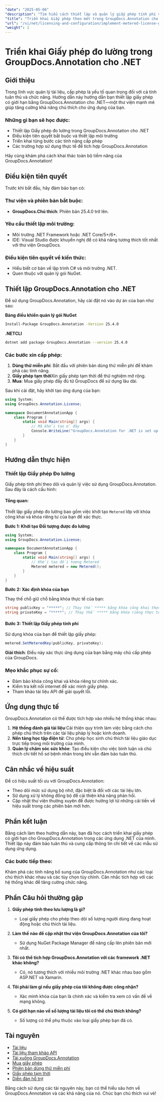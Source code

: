 ```yaml
---
"date": "2025-05-06"
"description": "Tìm hiểu cách thiết lập và quản lý giấy phép tính phí với GroupDocs.Annotation cho .NET, đảm bảo tuân thủ và chức năng tối ưu."
"title": "Triển khai Giấy phép theo mét trong GroupDocs.Annotation cho .NET&#58; Hướng dẫn toàn diện"
"url": "/vi/net/licensing-and-configuration/implement-metered-license-groupdocs-annotation-net/"
"weight": 1
---
```


# Triển khai Giấy phép đo lường trong GroupDocs.Annotation cho .NET

## Giới thiệu

Trong lĩnh vực quản lý tài liệu, cấp phép là yếu tố quan trọng đối với cả tính tuân thủ và chức năng. Hướng dẫn này hướng dẫn bạn thiết lập giấy phép có giới hạn bằng GroupDocs.Annotation cho .NET—một thư viện mạnh mẽ giúp tăng cường khả năng chú thích cho ứng dụng của bạn.

### Những gì bạn sẽ học được:
- Thiết lập Giấy phép đo lường trong GroupDocs.Annotation cho .NET
- Điều kiện tiên quyết bắt buộc và thiết lập môi trường
- Triển khai từng bước các tính năng cấp phép
- Các trường hợp sử dụng thực tế để tích hợp GroupDocs.Annotation

Hãy cùng khám phá cách khai thác toàn bộ tiềm năng của GroupDocs.Annotation!

## Điều kiện tiên quyết

Trước khi bắt đầu, hãy đảm bảo bạn có:

### Thư viện và phiên bản bắt buộc:
- **GroupDocs.Chú thích**: Phiên bản 25.4.0 trở lên.

### Yêu cầu thiết lập môi trường:
- Môi trường .NET Framework hoặc .NET Core/5+/6+.
- IDE: Visual Studio được khuyến nghị để có khả năng tương thích tốt nhất với thư viện GroupDocs.

### Điều kiện tiên quyết về kiến thức:
- Hiểu biết cơ bản về lập trình C# và môi trường .NET.
- Quen thuộc với quản lý gói NuGet.

## Thiết lập GroupDocs.Annotation cho .NET

Để sử dụng GroupDocs.Annotation, hãy cài đặt nó vào dự án của bạn như sau:

**Bảng điều khiển quản lý gói NuGet**
```bash
Install-Package GroupDocs.Annotation -Version 25.4.0
```

**.NETCLI**
```bash
dotnet add package GroupDocs.Annotation --version 25.4.0
```

### Các bước xin cấp phép:
1. **Dùng thử miễn phí**: Bắt đầu với phiên bản dùng thử miễn phí để khám phá các tính năng.
2. **Giấy phép tạm thời**Xin giấy phép tạm thời để thử nghiệm mở rộng.
3. **Mua**: Mua giấy phép đầy đủ từ GroupDocs để sử dụng lâu dài.

Sau khi cài đặt, hãy khởi tạo ứng dụng của bạn:

```csharp
using System;
using GroupDocs.Annotation.License;

namespace DocumentAnnotationApp {
    class Program {
        static void Main(string[] args) {
            // Mã khởi tạo ở đây
            Console.WriteLine("GroupDocs.Annotation for .NET is set up!");
        }
    }
}
```

## Hướng dẫn thực hiện

### Thiết lập Giấy phép Đo lường

Giấy phép tính phí theo dõi và quản lý việc sử dụng GroupDocs.Annotation. Sau đây là cách cấu hình:

#### Tổng quan:
Thiết lập giấy phép đo lường bao gồm việc khởi tạo `Metered` lớp với khóa công khai và khóa riêng tư của bạn để xác thực.

**Bước 1: Khởi tạo Đối tượng được đo lường**

```csharp
using System;
using GroupDocs.Annotation.License;

namespace DocumentAnnotationApp {
    class Program {
        static void Main(string[] args) {
            // Khởi tạo đối tượng Metered
            Metered metered = new Metered();
        }
    }
}
```

**Bước 2: Xác định khóa của bạn**

Thay thế chỗ giữ chỗ bằng khóa thực tế của bạn:

```csharp
string publicKey = "*****"; // Thay thế ***** bằng khóa công khai thực tế của bạn
string privateKey = "*****"; // Thay thế ***** bằng khóa riêng thực tế của bạn
```

#### Bước 3: Thiết lập Giấy phép tính phí

Sử dụng khóa của bạn để thiết lập giấy phép:

```csharp
metered.SetMeteredKey(publicKey, privateKey);
```

**Giải thích**: Điều này xác thực ứng dụng của bạn bằng máy chủ cấp phép của GroupDocs.

### Mẹo khắc phục sự cố:
- Đảm bảo khóa công khai và khóa riêng tư chính xác.
- Kiểm tra kết nối internet để xác minh giấy phép.
- Tham khảo tài liệu API để giải quyết lỗi.

## Ứng dụng thực tế

GroupDocs.Annotation có thể được tích hợp vào nhiều hệ thống khác nhau:

1. **Hệ thống đánh giá tài liệu**:Cải thiện quy trình làm việc bằng cách cho phép chú thích trên các tài liệu pháp lý hoặc kinh doanh.
2. **Nền tảng học tập điện tử**: Cho phép học sinh chú thích tài liệu giáo dục trực tiếp trong môi trường của mình.
3. **Quản lý chăm sóc sức khỏe**: Tạo điều kiện cho việc bình luận và chú thích chi tiết hồ sơ bệnh nhân trong khi vẫn đảm bảo tuân thủ.

## Cân nhắc về hiệu suất

Để có hiệu suất tối ưu với GroupDocs.Annotation:
- Theo dõi mức sử dụng bộ nhớ, đặc biệt là đối với các tài liệu lớn.
- Sử dụng xử lý không đồng bộ để cải thiện khả năng phản hồi.
- Cập nhật thư viện thường xuyên để được hưởng lợi từ những cải tiến về hiệu suất trong các phiên bản mới hơn.

## Phần kết luận

Bằng cách làm theo hướng dẫn này, bạn đã học cách triển khai giấy phép có giới hạn cho GroupDocs.Annotation trong các ứng dụng .NET của mình. Thiết lập này đảm bảo tuân thủ và cung cấp thông tin chi tiết về các mẫu sử dụng ứng dụng.

### Các bước tiếp theo:
Khám phá các tính năng bổ sung của GroupDocs.Annotation như các loại chú thích khác nhau và các tùy chọn tùy chỉnh. Cân nhắc tích hợp với các hệ thống khác để tăng cường chức năng.

## Phần Câu hỏi thường gặp

1. **Giấy phép tính theo lưu lượng là gì?**
   - Loại giấy phép cho phép theo dõi số lượng người dùng đang hoạt động hoặc chú thích tài liệu.

2. **Làm thế nào để cập nhật thư viện GroupDocs.Annotation của tôi?**
   - Sử dụng NuGet Package Manager để nâng cấp lên phiên bản mới nhất.

3. **Tôi có thể tích hợp GroupDocs.Annotation với các framework .NET khác không?**
   - Có, nó tương thích với nhiều môi trường .NET khác nhau bao gồm ASP.NET và Xamarin.

4. **Tôi phải làm gì nếu giấy phép của tôi không được công nhận?**
   - Xác minh khóa của bạn là chính xác và kiểm tra xem có vấn đề về mạng không.

5. **Có giới hạn nào về số lượng tài liệu tôi có thể chú thích không?**
   - Số lượng có thể phụ thuộc vào loại giấy phép bạn đã có.

## Tài nguyên
- [Tài liệu](https://docs.groupdocs.com/annotation/net/)
- [Tài liệu tham khảo API](https://reference.groupdocs.com/annotation/net/)
- [Tải xuống GroupDocs.Annotation](https://releases.groupdocs.com/annotation/net/)
- [Mua giấy phép](https://purchase.groupdocs.com/buy)
- [Phiên bản dùng thử miễn phí](https://releases.groupdocs.com/annotation/net/)
- [Giấy phép tạm thời](https://purchase.groupdocs.com/temporary-license/)
- [Diễn đàn hỗ trợ](https://forum.groupdocs.com/c/annotation/)

Bằng cách sử dụng các tài nguyên này, bạn có thể hiểu sâu hơn về GroupDocs.Annotation và các khả năng của nó. Chúc bạn chú thích vui vẻ!